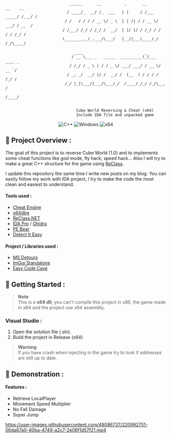 ```
                            ______      __          _       __           __    __ 
                           / ____/_  __/ /_  ___   | |     / /___  _____/ /___/ / 
                          / /   / / / / __ \/ _ \  | | /| / / __ \/ ___/ / __  /
                         / /___/ /_/ / /_/ /  __/  | |/ |/ / /_/ / /  / / /_/ /
                         \________,_/_.___/\___/   |__/|___\____/_/  /_/\__,_/
                                                                              
                              ____                           _               
                             / __ \___ _   _____  __________(_)___  ____ _  
                            / /_/ / _ \ | / / _ \/ ___/ ___/ / __ \/ __ `/
                           / _, _/  __/ |/ /  __/ /  (__  ) / / / / /_/ /
                          /_/ |_|\___/|___/\___/_/  /____/_/_/ /_/\__, /
                                                                 /____/
                                                                      
                                                                     
                               Cube World Reversing & Cheat (x64)
                               Include IDA file and unpacked game
```
<p align="center">
    <img src="https://img.shields.io/badge/language-C%2B%2B-%23f34b7d.svg?style=for-the-badge&logo=appveyor" alt="C++">
    <img src="https://img.shields.io/badge/platform-Windows-0078d7.svg?style=for-the-badge&logo=appveyor" alt="Windows">
    <img src="https://img.shields.io/badge/arch-x64-green.svg?style=for-the-badge&logo=appveyor" alt="x64">
</p>

## :open_book: Project Overview :

The goal of this project is to reverse Cube World (1.0) and to implements some cheat functions like god mode, fly hack, speed hack... Also I will try to make a great C++ structure for the game using [ReClass](https://github.com/ReClassNET/ReClass.NET).

I update this repository the same time I write new posts on my blog. You can easily follow my work with IDA project, I try to make the code the most clean and easiest to understand.

#### Tools used :

- [Cheat Engine](https://www.cheatengine.org)
- [x64dbg](https://x64dbg.com)
- [ReClass.NET](https://github.com/ReClassNET/ReClass.NET)
- [IDA Pro](https://hex-rays.com/ida-pro/) / [Ghidra](https://ghidra-sre.org/)
- [PE Bear](https://github.com/hasherezade/pe-bear-releases)
- [Detect It Easy](https://github.com/horsicq/Detect-It-Easy)

#### Project / Libraries used :

- [MS Detours](https://github.com/microsoft/Detours)
- [ImGui Standalone](https://github.com/adamhlt/ImGui-Standalone)
- [Easy Code Cave](https://github.com/adamhlt/Easy-Code-Cave)

## :rocket: Getting Started :

> **Note** <br>
> This is a **x64 dll**, you can't compile this project in x86, the game made in x64 and the project use x64 assembly.

### Visual Studio :

1. Open the solution file (.sln).
2. Build the project in Release (x64)

> **Warning** <br>
> If you have crash when injecting in the game try to look if addresses are still up to date.

## 🧪 Demonstration :

#### Features :

- Retrieve LocalPlayer
- Movement Speed Multiplier
- No Fall Damage
- Super Jump

https://user-images.githubusercontent.com/48086737/220992751-06da67a0-40ba-4749-a2c7-2e06f1d57f21.mp4
